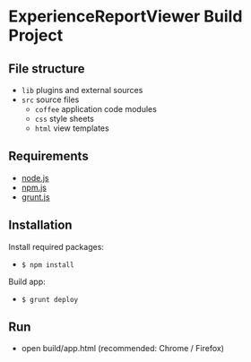# ExperienceReportViewer Build Project

## File structure
* `lib` plugins and external sources
* `src` source files
  * `coffee` application code modules
  * `css` style sheets
  * `html` view templates

## Requirements

* [node.js](http://nodejs.org)
* [npm.js](http://npmjs.org)
* [grunt.js](http://gruntjs.com)

## Installation

Install required packages:
* `$ npm install `

Build app:
* `$ grunt deploy`

## Run

* open build/app.html (recommended: Chrome / Firefox)



